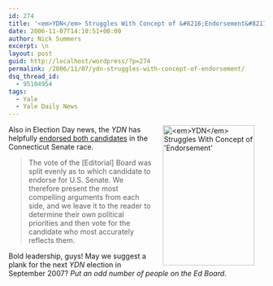 ```yaml
---
id: 274
title: '<em>YDN</em> Struggles With Concept of &#8216;Endorsement&#8217;'
date: 2006-11-07T14:10:51+00:00
author: Nick Summers
excerpt: \n
layout: post
guid: http://localhost/wordpress/?p=274
permalink: /2006/11/07/ydn-struggles-with-concept-of-endorsement/
dsq_thread_id:
  - 95104954
tags:
  - Yale
  - Yale Daily News
---
```

<img width="180" vspace="0" hspace="20" height="276" border="0" align="right" src="http://www.ivygateblog.com/wp-content/uploads/2006/11/archie.jpg" alt="<em>YDN</em> Struggles With Concept of 'Endorsement'" />Also in Election Day news, the _YDN_ has helpfully [endorsed both candidates](http://www.yaledailynews.com/Article.aspx?ArticleID=34166) in the Connecticut Senate race.

> <span class="ArticleText">The vote of the [Editorial] Board was split evenly as to which candidate to endorse for U.S. Senate. We therefore present the most compelling arguments from each side, and we leave it to the reader to determine their own political priorities and then vote for the candidate who most accurately reflects them.</span>

Bold leadership, guys! May we suggest a plank for the next _YDN_ election in September 2007? _Put an odd number of people on the Ed Board_.